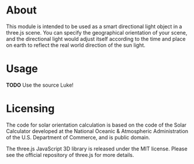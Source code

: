 # About
This module is intended to be used as a smart directional light object in a
three.js scene. You can specify the geographical orientation of your scene,
and the directional light would adjust itself according to the time and place
on earth to reflect the real world direction of the sun light.

# Usage
**TODO**
Use the source Luke!

# Licensing
The code for solar orientation calculation is based on the code of the Solar
Calculator developed at the National Oceanic & Atmospheric Administration of the
U.S. Department of Commerce, and is public domain.

The three.js JavaScript 3D library is released under the MIT license. Please see
the official repository of three.js for more details.

